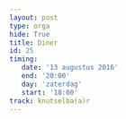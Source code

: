 ```yaml
---
layout: post
type: orga
hide: True
title: Diner
id: 25
timing: 
   date: '13 augustus 2016'
   end: '20:00'
   day: 'zaterdag'
   start: '18:00'
track: knutselba(a)r
---
```


